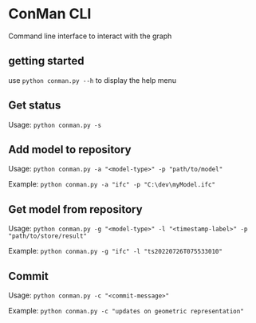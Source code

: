 # ConMan CLI

Command line interface to interact with the graph

## getting started

use ``python conman.py --h`` to display the help menu

## Get status

Usage:
``python conman.py -s ``


## Add model to repository

Usage:
``python conman.py -a "<model-type>" -p "path/to/model"``

Example: 
``python conman.py -a "ifc" -p "C:\dev\myModel.ifc"``

## Get model from repository

Usage:
``python conman.py -g "<model-type>" -l "<timestamp-label>" -p "path/to/store/result"`` 

Example:
``python conman.py -g "ifc" -l "ts20220726T075533010"``

## Commit 

Usage: 
``python conman.py -c "<commit-message>" ``

Example:
``python conman.py -c "updates on geometric representation" ``



